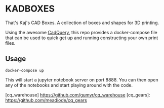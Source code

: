 # KADBOXES

That's Kaj's CAD Boxes. A collection of boxes and shapes for 3D printing.

Using the awesome [CadQuery][cadquery], this repo provides a docker-compose file 
that can be used to quick get up and running constructing your own print files.

## Usage

```
docker-compose up
```

This will start a jupyter notebook server on port 8888. You can then open any of the notebooks and start playing around with the code.

[cadquery]: https://cadquery.readthedocs.io/

[cadquery-docker]: https://github.com/bernhard-42/jupyter-cadquery#b-using-a-docker-image

[cq_warehouse] https://github.com/gumyr/cq_warehouse
[cq_gears]: https://github.com/meadiode/cq_gears